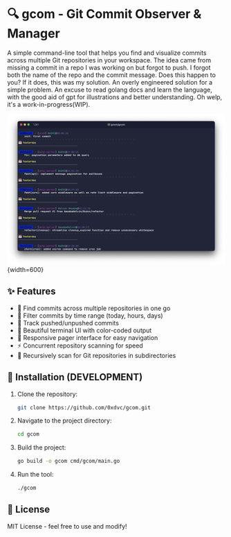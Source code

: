# 🔍 gcom - Git Commit Observer & Manager
A simple command-line tool that helps you find and visualize commits across multiple Git repositories in your workspace. The idea came from missing a commit in a repo I was working on but forgot to push. I forgot both the name of the repo and the commit message. Does this happen to you? If it does, this was my solution. An overly engineered solution for a simple problem. An excuse to read golang docs and learn the language, with the good aid of gpt for illustrations and better understanding. Oh welp, it's a work-in-progress(WIP).

![Terminal Preview](./screenshot/Screenshot%202024-11-14%20at%2008.16.39.png){width=600}

## ✨ Features

- 🎯 Find commits across multiple repositories in one go
- 📅 Filter commits by time range (today, hours, days)
- 🔄 Track pushed/unpushed commits
- 🎨 Beautiful terminal UI with color-coded output
- 📱 Responsive pager interface for easy navigation
- ⚡ Concurrent repository scanning for speed
- 📁 Recursively scan for Git repositories in subdirectories


## 🚀 Installation (DEVELOPMENT)

1. Clone the repository:
   ```sh
   git clone https://github.com/0xdvc/gcom.git
   ```

2. Navigate to the project directory:
   ```sh
   cd gcom
   ```

3. Build the project:
   ```sh
   go build -o gcom cmd/gcom/main.go
   ```

4. Run the tool:
   ```sh
   ./gcom
   ```


## 📝 License

MIT License - feel free to use and modify!
